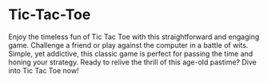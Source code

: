 # Tic-Tac-Toe
Enjoy the timeless fun of Tic Tac Toe with this straightforward and engaging game. Challenge a friend or play against the computer in a battle of wits. Simple, yet addictive, this classic game is perfect for passing the time and honing your strategy. Ready to relive the thrill of this age-old pastime? Dive into Tic Tac Toe now!
